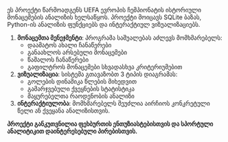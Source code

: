 ეს პროექტი წარმოადგენს UEFA ევროპის ჩემპიონატის ისტორიული მონაცემების ანალიზის ხელსაწყოს. 
პროექტი მოიცავს SQLite ბაზას, Python-ის ანალიზის ფუნქციებს და ინტერაქტიულ ვიზუალიზაციებს.
1. **მონაცემთა მენეჯმენტი**: პროგრამა საშუალებას აძლევს მომხმარებელს:
   - დაამატოს ახალი ჩანაწერები
   - განაახლოს არსებული მონაცემები
   - წაშალოს ჩანაწერები
   - გაფილტროს მონაცემები სხვადასხვა კრიტერიუმებით
2. **ვიზუალიზაცია**: სისტემა გთავაზობთ 3 ტიპის დიაგრამას:
   - გოლების დინამიკა წლების მიხედვით
   - გამარჯვებული ქვეყნების სტატისტიკა
   - მაყურებელთა რაოდენობის ანალიზი
  3. **ინტერაქტიულობა**: მომხმარებელს შეუძლია აირჩიოს კონკრეტული წელი ან ქვეყანა ანალიზისთვის.

**პროექტი განკუთვნილია ფეხბურთის ენთუზიასტებისთვის და სპორტული ანალიტიკით დაინტერესებული პირებისთვის.**
